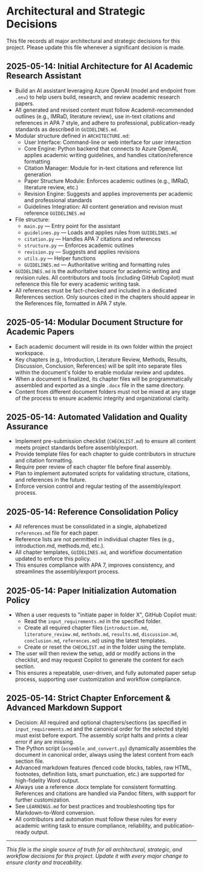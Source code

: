 # Architectural and Strategic Decisions

This file records all major architectural and strategic decisions for this project. Please update this file whenever a significant decision is made.

## 2025-05-14: Initial Architecture for AI Academic Research Assistant
- Build an AI assistant leveraging Azure OpenAI (model and endpoint from `.env`) to help users build, research, and review academic research papers.
- All generated and revised content must follow Academit-recommended outlines (e.g., IMRaD, literature review), use in-text citations and references in APA 7 style, and adhere to professional, publication-ready standards as described in `GUIDELINES.md`.
- Modular structure defined in `ARCHITECTURE.md`:
  - User Interface: Command-line or web interface for user interaction
  - Core Engine: Python backend that connects to Azure OpenAI, applies academic writing guidelines, and handles citation/reference formatting
  - Citation Manager: Module for in-text citations and reference list generation
  - Paper Structure Module: Enforces academic outlines (e.g., IMRaD, literature review, etc.)
  - Revision Engine: Suggests and applies improvements per academic and professional standards
  - Guidelines Integration: All content generation and revision must reference `GUIDELINES.md`
- File structure:
  - `main.py` — Entry point for the assistant
  - `guidelines.py` — Loads and applies rules from `GUIDELINES.md`
  - `citation.py` — Handles APA 7 citations and references
  - `structure.py` — Enforces academic outlines
  - `revision.py` — Suggests and applies revisions
  - `utils.py` — Helper functions
  - `GUIDELINES.md` — Authoritative writing and formatting rules
- `GUIDELINES.md` is the authoritative source for academic writing and revision rules. All contributors and tools (including GitHub Copilot) must reference this file for every academic writing task.
- All references must be fact-checked and included in a dedicated References section. Only sources cited in the chapters should appear in the References file, formatted in APA 7 style.

## 2025-05-14: Modular Document Structure for Academic Papers
- Each academic document will reside in its own folder within the project workspace.
- Key chapters (e.g., Introduction, Literature Review, Methods, Results, Discussion, Conclusion, References) will be split into separate files within the document's folder to enable modular review and updates.
- When a document is finalized, its chapter files will be programmatically assembled and exported as a single `.docx` file in the same directory.
- Content from different document folders must not be mixed at any stage of the process to ensure academic integrity and organizational clarity.

## 2025-05-14: Automated Validation and Quality Assurance
- Implement pre-submission checklist (`CHECKLIST.md`) to ensure all content meets project standards before assembly/export.
- Provide template files for each chapter to guide contributors in structure and citation formatting.
- Require peer review of each chapter file before final assembly.
- Plan to implement automated scripts for validating structure, citations, and references in the future.
- Enforce version control and regular testing of the assembly/export process.

## 2025-05-14: Reference Consolidation Policy
- All references must be consolidated in a single, alphabetized `references.md` file for each paper.
- Reference lists are not permitted in individual chapter files (e.g., introduction.md, methods.md, etc.).
- All chapter templates, `GUIDELINES.md`, and workflow documentation updated to enforce this policy.
- This ensures compliance with APA 7, improves consistency, and streamlines the assembly/export process.

## 2025-05-14: Paper Initialization Automation Policy
- When a user requests to "initiate paper in folder X", GitHub Copilot must:
  - Read the `input_requirements.md` in the specified folder.
  - Create all required chapter files (`introduction.md`, `literature_review.md`, `methods.md`, `results.md`, `discussion.md`, `conclusion.md`, `references.md`) using the latest templates.
  - Create or reset the `CHECKLIST.md` in the folder using the template.
- The user will then review the setup, add or modify actions in the checklist, and may request Copilot to generate the content for each section.
- This ensures a repeatable, user-driven, and fully automated paper setup process, supporting user customization and workflow compliance.

## 2025-05-14: Strict Chapter Enforcement & Advanced Markdown Support
- Decision: All required and optional chapters/sections (as specified in `input_requirements.md` and the canonical order for the selected style) must exist before export. The assembly script halts and prints a clear error if any are missing.
- The Python script (`assemble_and_convert.py`) dynamically assembles the document in canonical order, always using the latest content from each section file.
- Advanced markdown features (fenced code blocks, tables, raw HTML, footnotes, definition lists, smart punctuation, etc.) are supported for high-fidelity Word output.
- Always use a reference .docx template for consistent formatting. References and citations are handled via Pandoc filters, with support for further customization.
- See `LEARNINGS.md` for best practices and troubleshooting tips for Markdown-to-Word conversion.
- All contributors and automation must follow these rules for every academic writing task to ensure compliance, reliability, and publication-ready output.

---

*This file is the single source of truth for all architectural, strategic, and workflow decisions for this project. Update it with every major change to ensure clarity and traceability.*
